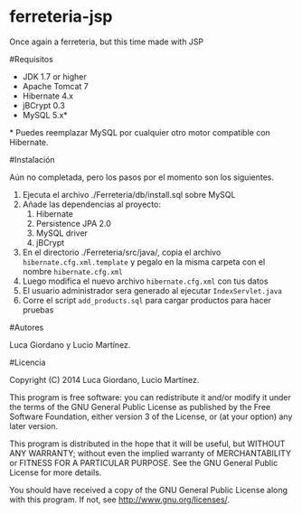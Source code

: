 ferreteria-jsp
==============

Once again a ferreteria, but this time made with JSP

#Requisitos

 - JDK 1.7 or higher
 - Apache Tomcat 7
 - Hibernate 4.x
 - jBCrypt 0.3
 - MySQL 5.x*

\* Puedes reemplazar MySQL por cualquier otro motor compatible con Hibernate.

#Instalación

Aún no completada, pero los pasos por el momento son los siguientes.

 1. Ejecuta el archivo ./Ferreteria/db/install.sql sobre MySQL
 2. Añade las dependencias al proyecto:
    1. Hibernate
    2. Persistence JPA 2.0
    3. MySQL driver
    4. jBCrypt
 3. En el directorio ./Ferreteria/src/java/, copia el archivo `hibernate.cfg.xml.template` y pegalo en la misma carpeta con el nombre `hibernate.cfg.xml`
 4. Luego modifica el nuevo archivo `hibernate.cfg.xml` con tus datos
 5. El usuario administrador sera generado al ejecutar `IndexServlet.java`
 6. Corre el script `add_products.sql` para cargar productos para hacer pruebas

#Autores

Luca Giordano y Lucio Martínez.

#Licencia

Copyright (C) 2014 Luca Giordano, Lucio Martínez.

This program is free software: you can redistribute it and/or modify it under the terms of the GNU General Public License as published by the Free Software Foundation, either version 3 of the License, or (at your option) any later version.

This program is distributed in the hope that it will be useful, but WITHOUT ANY WARRANTY; without even the implied warranty of MERCHANTABILITY or FITNESS FOR A PARTICULAR PURPOSE. See the GNU General Public License for more details.

You should have received a copy of the GNU General Public License along with this program. If not, see http://www.gnu.org/licenses/.
